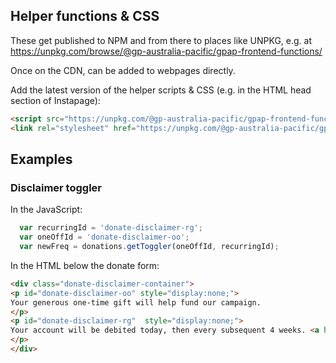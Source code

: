 ## Helper functions & CSS

These get published to NPM and from there to places like UNPKG, e.g. at https://unpkg.com/browse/@gp-australia-pacific/gpap-frontend-functions/

Once on the CDN, can be added to webpages directly.

Add the latest version of the helper scripts & CSS (e.g. in the HTML head section of Instapage):

```html
<script src="https://unpkg.com/@gp-australia-pacific/gpap-frontend-functions@latest"></script>
<link rel="stylesheet" href="https://unpkg.com/@gp-australia-pacific/gpap-frontend-functions@latest/dist/gp-donate.css">
```

## Examples

### Disclaimer toggler

In the JavaScript:

```javascript
  var recurringId = 'donate-disclaimer-rg';
  var oneOffId = 'donate-disclaimer-oo';
  var newFreq = donations.getToggler(oneOffId, recurringId);
```

In the HTML below the donate form:
```html
<div class="donate-disclaimer-container">
<p id="donate-disclaimer-oo" style="display:none;">
Your generous one-time gift will help fund our campaign.
</p>
<p id="donate-disclaimer-rg"  style="display:none;">
Your account will be debited today, then every subsequent 4 weeks. <a href="https://www.greenpeace.org.au/contact/">Get in touch with us to</a> arrange an alternative date.
</p>
</div>
```

